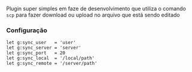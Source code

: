 Plugin super simples em faze de desenvolvimento que utiliza o comando `scp` para
fazer download ou upload no arquivo que está sendo editado

### Configuração
    let g:sync_user   = 'user'
    let g:sync_server = 'server'
    let g:sync_port   = 20
    let g:sync_local  = '/local/path'
    let g:sync_remote = '/server/path'
